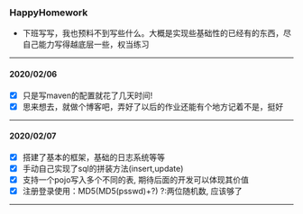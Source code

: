 ﻿### HappyHomework
- 下班写写，我也预料不到写些什么。大概是实现些基础性的已经有的东西，尽自己能力写得越底层一些，权当练习
----

#### 2020/02/06
- [x] 只是写maven的配置就花了几天时间!
- [x] 思来想去，就做个博客吧，弄好了以后的作业还能有个地方记着不是，挺好
---
#### 2020/02/07
- [x] 搭建了基本的框架，基础的日志系统等等
- [x] 手动自己实现了sql的拼装方法(insert,update)
- [x] 支持一个pojo写入多个不同的表, 期待后面的开发可以体现其价值
- [x] 注册登录使用：MD5(MD5(psswd)+?) ?:两位随机数, 应该够了
---
